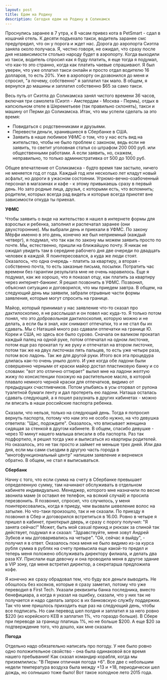```yaml
---
layout: post
title: Едем на Родину
description: Сегодня едем на Родину в Соликамск
---
```


Проснулись заранее в 7 утра, к 8 часам привез кота в PetSmart - сдал в кошачий отель.
К десяти подъехало такси, водитель заранее смс предупредил, что он у порога и ждет нас.
Дорога до аэропорта Сиэтла заняла около получаса. Я, честно говоря, не ожидал, что
сразу после дня независимости столько народу будет в аэропорту. Когда выходили из такси,
водитель спросил как я буду платить, я еще тогда я подумал, что как-то это странно, когда
как платить чаевые спрашивают. Я был уверен, что уже оплатил такси онлайн и просто отдал
водителю 16 долларов, то есть 20%. Уже в аэропорту он дозвонился до меня и спросил, 
"а почему, собственно" я заплатил так мало. В общем, я вернулся до машины и заплатил
собственно $65 за само такси.

Весь путь от Сиэтла до Соликамска занял чистого времени 36 часов, включая три самолета
(Сиэтл - Амстердам - Москва - Пермь),
отдых в капсюльном отеле в Шереметьеве (так правильно склонять), такси и машину от Перми
до Соликамска. Итак, что мы успели сделать за это время:

- Повидаться с родственниками и друзьями.
- Перевести деньги, хранившиеся в Сбербанке в США.
- Заявить в наше любимое УФМС о том, что у нас есть вид на жительство, чтобы не было
проблем с законом, ведь если не заявить, то светит уголовная статья со штрафом 200 000 руб.
или общественными работами. А если заявить, но, скажем, неправильно, то только 
административка от 500 до 1000 руб.

Общее впечатление от Соликамска - будто время там застыло, ничего не меняется год от года.
Каждый год или несколько лет кладут новый асфальт, но дороги в ужасном состоянии.
Угрюмо-вечно-озабоченный персонал в магазинах и кафе - к этому привыкаешь сразу в первый день.
Но зато родные лица, друзья, с которыми есть, что вспомнить; родители, которых всегда рад
видеть и которые всегда приютят вне зависимости откуда ты приехал.

**УФМС**

Чтобы заявить о виде на жительство я нашел в интернете формы для взрослых и ребенка, заполнил
и распечатал заранее (они двухсторонние). Мы выбрали день и приехали в УФМС. По закону Мёрфи
именно в это день, конечно же был неприемный (каждый четверг), я подумал, что так как по закону
мы можем заявить просто по почте. Мы, естественно, пришли на ближайшую почту. Я никак не ожидал
увидеть там в середине рабочего дня две очереди по двадцать человек в каждой. Я поинтересовался,
а куда же люди стоят. Оказалось, что одна очередь - платить за квартиру, а вторая - собственно
почта, то есть заказные письма, посылки. Потратить час времени без гарантии результата мне не
очень наравилось. Еще я подумал, как же хорошо, что я показал отцу, как платить за квартиру
через интернет-банкинг. Я решил позвонить в УФМС. Позвонил, объяснил ситуацию и договорился, что
мы приедем завтра. В общем, на следующий день мы заявили, забрали отрывные части формы заявления,
которые могут спросить на границе. 

Майор, который принимал у нас заявление что-то сказал про
дактилоскопию, я не расслышал и он повел нас куда-то. Я только потом понял, что это *добровольная*
дактилоскопия, которую можно и не делать, а если бы я знал, *как* снимают отпечатки, то и не стал
бы их сдавать. Мы с Наташей много раз сдавали отпечатки на границе Ю. Кореи и США, но здесь все
было сурово. Сначала он валиком прокатал каждый палец на одной руке, потом отпечатал на одном 
листочке, потом еще раз прокатал ту же руку и отпечатал на втором листочке, потом так же на двух
листочках пять пальцев, то есть уже четыре раза, потом всю ладонь. Так же для другой руки.
Итого вся эта процедура длилась как-то очень уныло долго. И уже когда обе ладони были совершенно
черными от краски майор достал пластиковую банку и со словами: "вот это отлично оттирает" вылил
мне на ладони желтую жижу по консистенции похожую на растительное масло, в которой плавало немного
черной краски для отпечатков, видимо от предыдущих счастливчиков. Потом улыбаясь в усы оторвал от
рулона туалетной бумаги ленту и дал протереть ею ладони. Наташа осталась сдавать следующей, а я 
пошел разузнать в других кабинетах - можно ли вписать в наши российские паспорта ребенка.

Сказали, что нельзя, только на следующий день. Тогда я попросил вернуть паспорта, потому что нам
это не особо нужно, на что девушка ответила: "Щас, подождите". Оказалось, что вписывает женщина
сидящая за стенкой в другом кабинете. В общем, спасибо девушке - через 10 минут нашего малыша
вписали в оба паспорта. Раз так подфортило, я решил тогда уже и выписаться из квартиры родителей.
Но оказалось, это не так просто и займет не меньше трех дней. Или два дня, если мы сами съездим 
в другую часть города в "многофункциональный центр" напишем заявление и вернемся обратно.
В общем, не стал я выписываться.

**Сбербанк**

Начну с того, что если сумма на счету в Сбербанке превышает определенную сумму, там начинают
обслуживать в отдельном кабинете индивидуально. Менеджер, которого мне назначили по весне звонила
маме (я оставил ее телефон, на всякий случай) и просила перезвонить. Я позвонил, спросил, что
случилось, у меня поинтересовались, когда я приеду, чем вызвали шевеление волос на затылке.
Но что-таки произошло, так и не сказали. По приезду я позвонил в Сбер и договорился встретиться
в 16.00. Ровно в четыре я пришел в кабинет, приоткрыл дверь, и сразу с порогу получил:
"Я занята сейчас!" Может, быть мой casual прикид и рюкзак за спиной так действует, подумал я и
сказал: "Здравствуйте, меня зовут Андрей Зубков и мы договаривались на четыре". "Ой, сейчас я
выйду", - получил я в ответ. Оказалось пока меня не было видимо из-за курса рубля сумма в рублях
на счету превысила еще какой-то предел и теперь меня положено обслуживать директору филиала,
и делать два раза КУ. Прислали еще девочку и она проводила меня в другое здание в VIP зону, где
меня встретил директор, а секретарша предложила кофе.

Я конечно же сразу обрадовал тем, что буду все деньги выводить. Не обошлось без косяков, которые
я сразу заметил, потому что уже переводил в First Tech. Указали реквизиты банка последника, вместо
бенефициара, а когда я указал на ошибку, сказали, что у них так не получается и надо сделать 
запрос в их банковскую службу поддержки. Так что мне пришлось приходить еще раз на следующий день,
чтобы все подписать. Но сам перевод шел полдня и заплатил я за него ровно $220 (из корейского KEB
я заплатил 1%, что гораздо больше). В Сбере при переводе за границу платишь 1%, но не больше $200.
А еще $20 за подтверждение того, что дошло, как мне сказали.

**Погода**

Отдельно надо обязательно написать про погоду. У нее было ровно одно положительное свойство - 
она была одинаковой все время нашего пребывания! Как сказал командир корабля,
когда мы приземлились: "В Перми отличная погода +6". Все две с небольшим недели температура воздуха
была между +13 и +18, периодически шел дождь, но солнышко тоже было! Вот такое холодное лето 2015 года.




